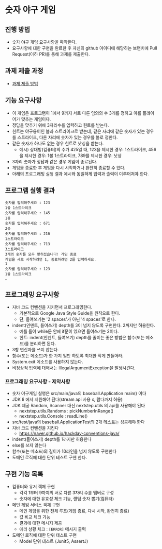 # 숫자 야구 게임
## 진행 방법
* 숫자 야구 게임 요구사항을 파악한다.
* 요구사항에 대한 구현을 완료한 후 자신의 github 아이디에 해당하는 브랜치에 Pull Request(이하 PR)를 통해 과제를 제출한다.

## 과제 제출 과정
* [과제 제출 방법](https://github.com/next-step/nextstep-docs/tree/master/precourse)

## 기능 요구사항

- 이 게임은 프로그램이 1에서 9까지 서로 다른 임의의 수 3개를 정하고 이를 플레이어가 맞추는 게임이다.
- 정답을 맞추기 위해 3자리수를 입력하고 힌트를 받는다.
- 힌트는 야구용어인 볼과 스트라이크로 받는데, 같은 자리에 같은 숫자가 있는 경우를 스트라이크, 다른 자리에 숫자가 있는 경우를 볼로 정한다.
- 같은 숫자가 하나도 없는 경우 힌트로 낫싱을 받는다.
  - 예시) 상대방(컴퓨터)의 수가 425일 때, 123을 제시한 경우: 1스트라이크, 456을 제시한 경우: 1볼 1스트라이크, 789를 제시한 경우: 낫싱
- 3자리 숫자가 정답과 같은 경우 게임이 종료된다.
- 게임을 종료한 후 게임을 다시 시작하거나 완전히 종료할 수 있다.
- 아래의 프로그래밍 실행 결과 예시와 동일하게 입력과 출력이 이루어져야 한다.

## 프로그램 실행 결과

```
숫자를 입력해주세요 : 123
1볼 1스트라이크
숫자를 입력해주세요 : 145
1볼
숫자를 입력해주세요 : 671
2볼
숫자를 입력해주세요 : 216
1스트라이크
숫자를 입력해주세요 : 713
3스트라이크
3개의 숫자를 모두 맞히셨습니다! 게임 종료
게임을 새로 시작하려면 1, 종료하려면 2를 입력하세요.
1
숫자를 입력해주세요 : 123
1볼 1스트라이크
… 
```

## 프로그래밍 요구사항

- 자바 코드 컨벤션을 지키면서 프로그래밍한다.
  - 기본적으로 Google Java Style Guide을 원칙으로 한다. 
  - 단, 들여쓰기는 '2 spaces'가 아닌 '4 spaces'로 한다.
- indent(인덴트, 들여쓰기) depth를 3이 넘지 않도록 구현한다. 2까지만 허용한다.
  - 예를 들어 while문 안에 if문이 있으면 들여쓰기는 2이다.
  - 힌트: indent(인덴트, 들여쓰기) depth를 줄이는 좋은 방법은 함수(또는 메소드)를 분리하면 된다.
- 3항 연산자를 쓰지 않는다.
- 함수(또는 메소드)가 한 가지 일만 하도록 최대한 작게 만들어라.
- System.exit 메소드를 사용하지 않는다.
- 비정상적 입력에 대해서는 IllegalArgumentException을 발생시킨다.

### 프로그래밍 요구사항 - 제약사항

- 숫자 야구게임 실행은 src/main/java의 baseball.Application main() 이다
- JDK 8 에서 지원해야 된다(stream api 사용 x, 람다까지 허용)
- JDK 제공 Random, Scanner 대신 nextstep.utils 의 api를 사용해야 된다
  - nextstep.utils.Randoms : pickNumberInRange()
  - nextstep.utils.Console : readLine()
- src/test/java의 baseball.ApplicationTest의 2개 테스트는 성공해야 한다
- 자바 코드 컨벤션을 지킨다
  - https://naver.github.io/hackday-conventions-java/
- indent(들여쓰기) depth를 1까지만 허용한다
- else를 쓰지 않는다
- 함수(또는 메소드)의 길이가 10라인을 넘지 않도록 구현한다
- 도메인 로직에 대한 단위 테스트 구현 한다.

## 구현 기능 목록

- 컴퓨터와 유저 객체 구현
  - 각각 1부터 9까지의 서로 다른 3자리 수를 멤버로 구성
  - 숫자에 대한 유효성 체크 기능, 랜덤 숫자 뽑기(컴퓨터)
- 메인 게임 서비스 객체 구현
  - 메인 게임을 위한 전체 루프(게임 종료, 다시 시작, 완전히 종료)
  - 값 비교 체크 기능
  - 결과에 대한 메시지 제공
  - 에러 상황 체크 : `[ERROR]` 메시지 출력
- 도메인 로직에 대한 단위 테스트 구현
  - Model 단위 테스트 (Junit5, AssertJ)
  
